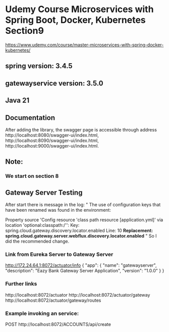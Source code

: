 # Udemy Course Microservices with Spring Boot, Docker, Kubernetes Section9
https://www.udemy.com/course/master-microservices-with-spring-docker-kubernetes/
## spring version: 3.4.5
## gatewayservice version: 3.5.0
## Java 21


## Documentation
After adding the library, the swagger page is accessible through address 
http://localhost:8080/swagger-ui/index.html,
http://localhost:8090/swagger-ui/index.html,
http://localhost:9000/swagger-ui/index.html.


## Note: 
### We start on section 8


## Gateway Server Testing
After start there is message in the log:
"
The use of configuration keys that have been renamed was found in the environment:

Property source 'Config resource 'class path resource [application.yml]' via location 'optional:classpath:/'':
Key: spring.cloud.gateway.discovery.locator.enabled
Line: 10
**Replacement: spring.cloud.gateway.server.webflux.discovery.locator.enabled**
"
So I did the recommended change. 

### Link from Eureka Server to Gateway Server
http://172.24.64.1:8072/actuator/info
{
    "app": {
        "name": "gatewayserver",
        "description": "Eazy Bank Gateway Server Application",
        "version": "1.0.0"
    }
}

### Further links
http://localhost:8072/actuator
http://localhost:8072/actuator/gateway
http://localhost:8072/actuator/gateway/routes

### Example invoking an service:
POST http://localhost:8072/ACCOUNTS/api/create
